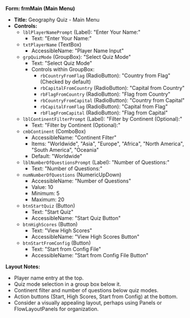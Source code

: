 **Form: frmMain (Main Menu)**

*   **Title:** Geography Quiz - Main Menu
*   **Controls:**
    *   `lblPlayerNamePrompt` (Label): "Enter Your Name:"
        *   Text: "Enter Your Name:"
    *   `txtPlayerName` (TextBox)
        *   AccessibleName: "Player Name Input"
    *   `grpQuizMode` (GroupBox): "Select Quiz Mode"
        *   Text: "Select Quiz Mode"
        *   Controls within GroupBox:
            *   `rbCountryFromFlag` (RadioButton): "Country from Flag" (Checked by default)
            *   `rbCapitalFromCountry` (RadioButton): "Capital from Country"
            *   `rbFlagFromCountry` (RadioButton): "Flag from Country"
            *   `rbCountryFromCapital` (RadioButton): "Country from Capital"
            *   `rbCapitalFromFlag` (RadioButton): "Capital from Flag"
            *   `rbFlagFromCapital` (RadioButton): "Flag from Capital"
    *   `lblContinentFilterPrompt` (Label): "Filter by Continent (Optional):"
        *   Text: "Filter by Continent (Optional):"
    *   `cmbContinent` (ComboBox)
        *   AccessibleName: "Continent Filter"
        *   Items: "Worldwide", "Asia", "Europe", "Africa", "North America", "South America", "Oceania"
        *   Default: "Worldwide"
    *   `lblNumberOfQuestionsPrompt` (Label): "Number of Questions:"
        *   Text: "Number of Questions:"
    *   `numNumberOfQuestions` (NumericUpDown)
        *   AccessibleName: "Number of Questions"
        *   Value: 10
        *   Minimum: 5
        *   Maximum: 20
    *   `btnStartQuiz` (Button)
        *   Text: "Start Quiz"
        *   AccessibleName: "Start Quiz Button"
    *   `btnHighScores` (Button)
        *   Text: "View High Scores"
        *   AccessibleName: "View High Scores Button"
    *   `btnStartFromConfig` (Button)
        *   Text: "Start from Config File"
        *   AccessibleName: "Start from Config File Button"

**Layout Notes:**

*   Player name entry at the top.
*   Quiz mode selection in a group box below it.
*   Continent filter and number of questions below quiz modes.
*   Action buttons (Start, High Scores, Start from Config) at the bottom.
*   Consider a visually appealing layout, perhaps using Panels or FlowLayoutPanels for organization.
